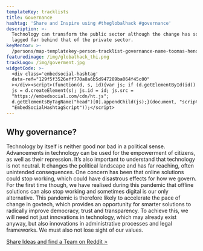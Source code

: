 ```yaml
---
templateKey: tracklists
title: Governance
hashtag: 'Share and Inspire using #theglobalhack #governance'
description: >-
  Technology can transform the public sector although the change has so far
  lagged far behind that of the private sector.
keyMentor: >-
  /persons/map-templatekey-person-tracklist-governance-name-toomas-hendrik-about-personid-uuid-photo-img-toomas_hendrik_ilves-removebg-preview-png-label-track-lead-role-former-president-of-estonia-surname-i/
featuredimage: /img/globalhack_thi.png
trackLogo: /img/goverment.jpg
widgetCode: >-
  <div class='embedsocial-hashtag'
  data-ref="129f5f3526eff770a8a6b5d947289ba064f45c00"
  ></div><script>(function(d, s, id){var js; if (d.getElementById(id)) {return;}
  js = d.createElement(s); js.id = id; js.src =
  "https://embedsocial.com/cdn/ht.js";
  d.getElementsByTagName("head")[0].appendChild(js);}(document, "script",
  "EmbedSocialHashtagScript"));</script>
---
```

## Why governance?

Technology by itself is neither good nor bad in a political sense. Advancements in technology can be used for the empowerment of citizens, as well as their repression. It’s also important to understand that technology is not neutral. It changes the political landscape and has far reaching, often unintended consequences. One concern has been that online solutions could stop working, which could have disastrous effects for how we govern. For the first time though, we have realised during this pandemic that offline solutions can also stop working and sometimes digital is our only alternative. This pandemic is therefore likely to accelerate the pace of change in govtech, which provides an opportunity for smarter solutions to radically improve democracy, trust and transparency. To achieve this, we will need not just innovations in technology, which may already exist anyway, but also innovations in administrative processes and legal frameworks. We must also not lose sight of our values.

[Share Ideas and find a Team on Reddit >](https://reddit.com/r/theglobalhack)